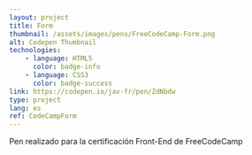 ```yaml
---
layout: project
title: Form
thumbnail: /assets/images/pens/FreeCodeCamp-Form.png
alt: Codepen Thumbnail
technologies: 
    - language: HTML5
      color: badge-info
    - language: CSS3
      color: badge-success
link: https://codepen.io/jav-fr/pen/ZdNbdw
type: project
lang: es
ref: CodeCampForm
---
```

Pen realizado para la certificación Front-End de FreeCodeCamp
